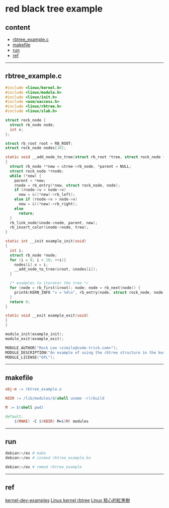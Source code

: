 # red black tree example

## content

- [rbtree_example.c](#rbtree_examplec)
- [makefile](#makefile)
- [run](#run)
- [ref](#ref)

---

## rbtree_example.c

```c
#include <linux/kernel.h>
#include <linux/module.h>
#include <linux/init.h>
#include <asm/uaccess.h>
#include <linux/rbtree.h>
#include <linux/slab.h>

struct rock_node {
  struct rb_node node;
  int v;
};

struct rb_root root = RB_ROOT;
struct rock_node nodes[10];

static void __add_node_to_tree(struct rb_root *tree, struct rock_node *node)
{
  struct rb_node **new = &tree->rb_node, *parent = NULL;
  struct rock_node *rnode;
  while (*new) {
    parent = *new;
    rnode = rb_entry(*new, struct rock_node, node);
    if (rnode->v < node->v)
      new = &((*new)->rb_left);
    else if (rnode->v > node->v)
      new = &((*new)->rb_right);
    else
      return;
  }
  rb_link_node(&node->node, parent, new);
  rb_insert_color(&node->node, tree);
}

static int __init example_init(void)
{
  int i;
  struct rb_node *node;
  for (i = 0; i < 10; ++i){
    nodes[i].v = i;
    __add_node_to_tree(&root, &nodes[i]);
  }

  /* examples to iterator the tree */
  for (node = rb_first(&root); node; node = rb_next(node)) {
    printk(KERN_INFO "v = %d\n", rb_entry(node, struct rock_node, node)->v);
  }
  return 0;
}

static void __exit example_exit(void)
{
}

module_init(example_init);
module_exit(example_exit);

MODULE_AUTHOR("Rock Lee <zimilo@code-trick.com>");
MODULE_DESCRIPTION("An example of using the rbtree structure in the kernel");
MODULE_LICENSE("GPL");
```

---

## makefile

```makefile
obj-m := rbtree_example.o

KDIR := /lib/modules/$(shell uname -r)/build

M := $(shell pwd)

default:
	$(MAKE) -C $(KDIR) M=$(M) modules
```

---

## run

```bash
debian:~/ex # make
debian:~/ex # insmod rbtree_example.ko

debian:~/ex # rmmod rbtree_example
```

---

## ref

[kernel-dev-examples](https://github.com/Zimilo/kernel-dev-examples)
[Linux kernel rbtree](https://www.cnblogs.com/jimbo17/p/8298163.html)
[Linux 核心的紅黑樹](https://hackmd.io/@sysprog/linux-rbtree)
